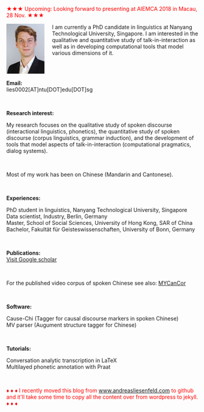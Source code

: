 <font color="red">&#9733;&#9733;&#9733; Upcoming: Looking forward to presenting at AIEMCA 2018 in Macau, 28 Nov. &#9733;&#9733;&#9733;</font><br />

<p><img src="pic.jpg" alt="Picture" style="float:left;border:2;margin-right: 20px;">

I am currently a PhD candidate in linguistics at Nanyang Technological University, Singapore. I am interested in the qualitative and quantitative study of talk-in-interaction as well as in developing computational tools that model various dimensions of it.<br />

<br />
<br />

<b>Email:</b> <br> 
lies0002[AT]ntu[DOT]edu[DOT]sg<br>

<br />

<b>Research interest:</b> <br>

My research focuses on the qualitative study of spoken discourse (interactional linguistics, phonetics), the quantitative study of spoken discourse (corpus linguistics, grammar induction), and the development of tools that model aspects of talk-in-interaction (computational pragmatics, dialog systems).<br />

<br />

Most of my work has been on Chinese (Mandarin and Cantonese).<br />

<br />

<b>Experiences:</b> <br>


PhD student in linguistics, Nanyang Technological University, Singapore<br>
Data scientist, Industry, Berlin, Germany<br>
Master, School of Social Sciences, University of Hong Kong, SAR of China<br>
Bachelor, Fakultät für Geisteswissenschaften, University of Bonn, Germany<br />

<br />

<b>Publications:</b> <br>
<a href="https://scholar.google.com/citations?user=pMjOZNsAAAAJ">Visit Google scholar</a><br />

<br />

For the published video corpus of spoken Chinese see also: <a href="https://liesenf.github.io/mycancor">MYCanCor</a><br />

<br />

<b>Software:</b><br>

Cause-Chi (Tagger for causal discourse markers in spoken Chinese)<br>
MV parser (Augument structure tagger for Chinese) <br>

<br />

<b>Tutorials:</b><br>

Conversation analytic transcription in LaTeX<br>
Multilayed phonetic annotation with Praat<br>

<br />

<font color="red">&#9830; &#9830; &#9830; I recently moved this blog from www.andreasliesenfeld.com to github and it'll take some time to copy all the content over from wordpress to jekyll. &#9830; &#9830; &#9830;</font><br />

<br />

